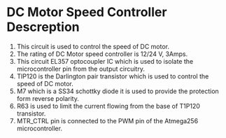# DC Motor Speed Controller Descreption

1.	This circuit is used to control the speed of DC motor.
2.	The rating of DC Motor speed controller is 12/24 V, 3Amps.
3.	This circuit EL357 optocoupler IC which is used to isolate the microcontroller pin from the output circuitry.
4.	TIP120 is the Darlington pair transistor which is used to control the speed of DC motor.
5.	M7 which is a SS34 schottky diode it is used to provide the protection form reverse polarity.
6.	R63 is used to limit the current flowing from the base of T1P120 transistor.
7.	MTR_CTRL pin is connected to the PWM pin of the Atmega256 microcontroller.

